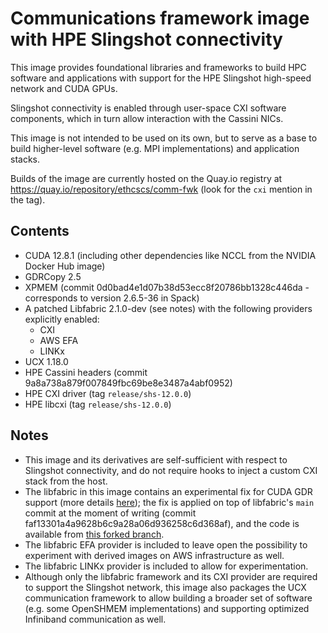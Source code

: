 # Communications framework image with HPE Slingshot connectivity

This image provides foundational libraries and frameworks to build HPC software and applications with support for the HPE Slingshot high-speed network and CUDA GPUs.

Slingshot connectivity is enabled through user-space CXI software components, which in turn allow interaction with the Cassini NICs.

This image is not intended to be used on its own, but to serve as a base to build higher-level software (e.g. MPI implementations) and application stacks.

Builds of the image are currently hosted on the Quay.io registry at https://quay.io/repository/ethcscs/comm-fwk (look for the `cxi` mention in the tag).

## Contents

- CUDA 12.8.1 (including other dependencies like NCCL from the NVIDIA Docker Hub image)
- GDRCopy 2.5
- XPMEM (commit 0d0bad4e1d07b38d53ecc8f20786bb1328c446da - corresponds to version 2.6.5-36 in Spack)
- A patched Libfabric 2.1.0-dev (see notes) with the following providers explicitly enabled:
    - CXI
    - AWS EFA
    - LINKx
- UCX 1.18.0
- HPE Cassini headers (commit 9a8a738a879f007849fbc69be8e3487a4abf0952)
- HPE CXI driver (tag `release/shs-12.0.0`)
- HPE libcxi (tag `release/shs-12.0.0`)

## Notes

- This image and its derivatives are self-sufficient with respect to Slingshot connectivity, and do not require hooks to inject a custom CXI stack from the host.
- The libfabric in this image contains an experimental fix for CUDA GDR support (more details [here](https://github.com/ofiwg/libfabric/issues/10865#issuecomment-2735866065)); the fix is applied on top of libfabric's `main` commit at the moment of writing (commit faf13301a4a9628b6c9a28a06d936258c6d368af), and the code is available from [this forked branch](https://github.com/Madeeks/libfabric/tree/cuda_gdrcopy_unregister_fix).
- The libfabric EFA provider is included to leave open the possibility to experiment with derived images on AWS infrastructure as well.
- The libfabric LINKx provider is included to allow for experimentation.
- Although only the libfabric framework and its CXI provider are required to support the Slingshot network, this image also packages the UCX communication framework to allow building a broader set of software (e.g. some OpenSHMEM implementations) and supporting optimized Infiniband communication as well.
